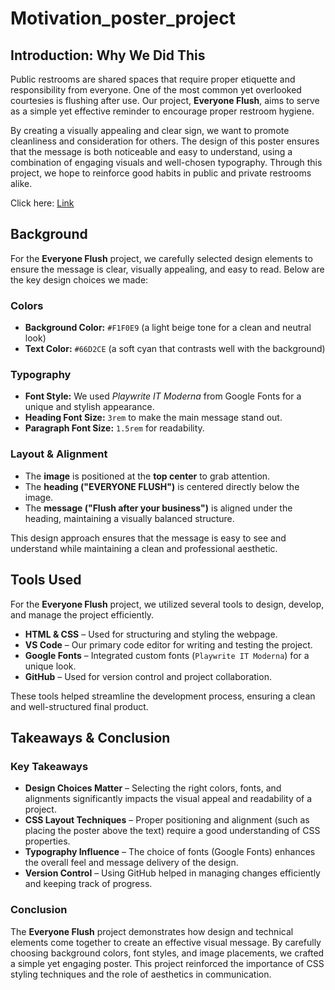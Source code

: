 # Motivation_poster_project


## Introduction: Why We Did This  

Public restrooms are shared spaces that require proper etiquette and responsibility from everyone. One of the most common yet overlooked courtesies is flushing after use. Our project, **Everyone Flush**, aims to serve as a simple yet effective reminder to encourage proper restroom hygiene.  

By creating a visually appealing and clear sign, we want to promote cleanliness and consideration for others. The design of this poster ensures that the message is both noticeable and easy to understand, using a combination of engaging visuals and well-chosen typography. Through this project, we hope to reinforce good habits in public and private restrooms alike.

Click here: [Link](/html_css/index.html)

## Background  

For the **Everyone Flush** project, we carefully selected design elements to ensure the message is clear, visually appealing, and easy to read. Below are the key design choices we made:  

### **Colors**  
- **Background Color:** `#F1F0E9` (a light beige tone for a clean and neutral look)  
- **Text Color:** `#66D2CE` (a soft cyan that contrasts well with the background)  

### **Typography**  
- **Font Style:** We used *Playwrite IT Moderna* from Google Fonts for a unique and stylish appearance.  
- **Heading Font Size:** `3rem` to make the main message stand out.  
- **Paragraph Font Size:** `1.5rem` for readability.  

### **Layout & Alignment**  
- The **image** is positioned at the **top center** to grab attention.  
- The **heading ("EVERYONE FLUSH")** is centered directly below the image.  
- The **message ("Flush after your business")** is aligned under the heading, maintaining a visually balanced structure.  

This design approach ensures that the message is easy to see and understand while maintaining a clean and professional aesthetic.


## Tools Used  

For the **Everyone Flush** project, we utilized several tools to design, develop, and manage the project efficiently.  

- **HTML & CSS** – Used for structuring and styling the webpage.  
- **VS Code** – Our primary code editor for writing and testing the project.  
- **Google Fonts** – Integrated custom fonts (`Playwrite IT Moderna`) for a unique look.  
- **GitHub** – Used for version control and project collaboration.  

These tools helped streamline the development process, ensuring a clean and well-structured final product.

## Takeaways & Conclusion  

### Key Takeaways  
- **Design Choices Matter** – Selecting the right colors, fonts, and alignments significantly impacts the visual appeal and readability of a project.  
- **CSS Layout Techniques** – Proper positioning and alignment (such as placing the poster above the text) require a good understanding of CSS properties.  
- **Typography Influence** – The choice of fonts (Google Fonts) enhances the overall feel and message delivery of the design.  
- **Version Control** – Using GitHub helped in managing changes efficiently and keeping track of progress.  

### Conclusion  
The **Everyone Flush** project demonstrates how design and technical elements come together to create an effective visual message. By carefully choosing background colors, font styles, and image placements, we crafted a simple yet engaging poster. This project reinforced the importance of CSS styling techniques and the role of aesthetics in communication.  
